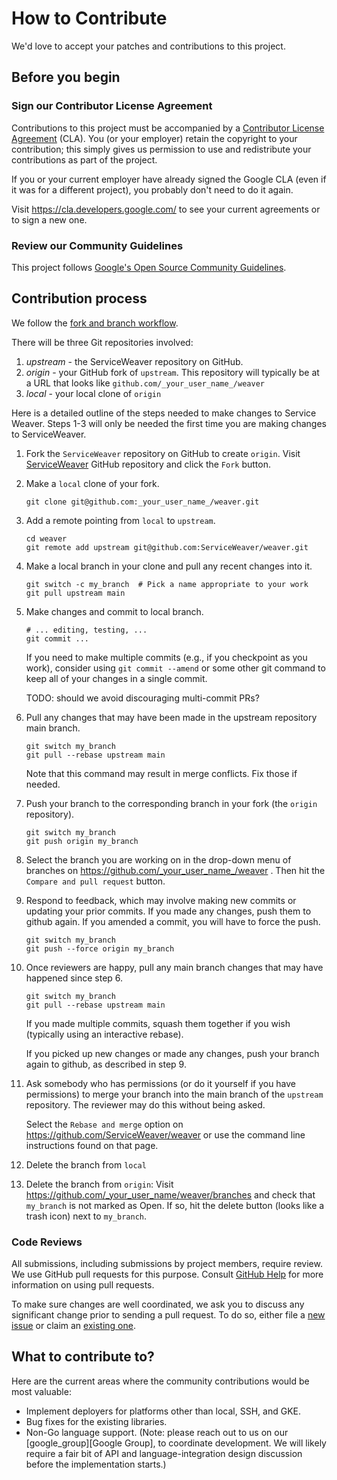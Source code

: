 # How to Contribute

We'd love to accept your patches and contributions to this project.

## Before you begin

### Sign our Contributor License Agreement

Contributions to this project must be accompanied by a
[Contributor License Agreement][cla] (CLA). You (or your employer) retain the
copyright to your contribution; this simply gives us permission to use and
redistribute your contributions as part of the project.

If you or your current employer have already signed the Google CLA (even if it
was for a different project), you probably don't need to do it again.

Visit <https://cla.developers.google.com/> to see your current agreements or to
sign a new one.

### Review our Community Guidelines

This project follows [Google's Open Source Community
Guidelines](https://opensource.google/conduct/).

## Contribution process

We follow the [fork and branch workflow][workflow].

There will be three Git repositories involved:

1.  *upstream* - the ServiceWeaver repository on GitHub.
2.  *origin* - your GitHub fork of `upstream`. This repository
    will typically be at a URL that looks like `github.com/_your_user_name_/weaver`
3.  *local* - your local clone of `origin`

Here is a detailed outline of the steps needed to make changes to Service
Weaver. Steps 1-3 will only be needed the first time you are making changes to
ServiceWeaver.

1.  Fork the `ServiceWeaver` repository on GitHub to create `origin`.
    Visit [ServiceWeaver][github_weaver] GitHub repository and click the `Fork` button.

2.  Make a `local` clone of your fork.

    ```shell
    git clone git@github.com:_your_user_name_/weaver.git
    ```

3.  Add a remote pointing from `local` to `upstream`.

    ```shell
    cd weaver
    git remote add upstream git@github.com:ServiceWeaver/weaver.git
    ```

4. Make a local branch in your clone and pull any recent changes into it.

   ```shell
   git switch -c my_branch  # Pick a name appropriate to your work
   git pull upstream main
   ```

5. Make changes and commit to local branch.

   ```shell
   # ... editing, testing, ... 
   git commit ...
   ```

   If you need to make multiple commits (e.g., if you checkpoint as
   you work), consider using `git commit --amend` or some other git
   command to keep all of your changes in a single commit.
    
   TODO: should we avoid discouraging multi-commit PRs?

6. Pull any changes that may have been made in the upstream repository
   main branch.

   ```shell
   git switch my_branch
   git pull --rebase upstream main
   ```

   Note that this command may result in merge conflicts. Fix those if
   needed.

7. Push your branch to the corresponding branch in your fork (the `origin` repository).

   ```shell
   git switch my_branch
   git push origin my_branch
   ```

8. Select the branch you are working on in the drop-down menu of branches on
   https://github.com/_your_user_name_/weaver . Then hit the `Compare and pull
   request` button.

9. Respond to feedback, which may involve making new commits or
   updating your prior commits. If you made any changes, push them
   to github again. If you amended a commit, you will have to force
   the push.

   ```shell
   git switch my_branch
   git push --force origin my_branch
   ```

10. Once reviewers are happy, pull any main branch changes that may
    have happened since step 6.
   
    ```shell
    git switch my_branch
    git pull --rebase upstream main
    ```

    If you made multiple commits, squash them together if you wish
    (typically using an interactive rebase).

    If you picked up new changes or made any changes, push your branch
    again to github, as described in step 9.

11. Ask somebody who has permissions (or do it yourself if you
    have permissions) to merge your branch into the main branch
    of the `upstream` repository. The reviewer may do this without
    being asked.

    Select the `Rebase and merge` option on https://github.com/ServiceWeaver/weaver
    or use the command line instructions found on that page.

12. Delete the branch from `local`

13. Delete the branch from `origin`: Visit https://github.com/_your_user_name/weaver/branches
    and check that `my_branch` is not marked as Open. If so, hit the delete
    button (looks like a trash icon) next to `my_branch`.

### Code Reviews

All submissions, including submissions by project members, require review. We
use GitHub pull requests for this purpose. Consult [GitHub Help][github_help]
for more information on using pull requests.

To make sure changes are well coordinated, we ask you to discuss any significant
change prior to sending a pull request. To do so, either file a
[new issue][new_issue] or claim an [existing one][issues].

## What to contribute to?

Here are the current areas where the community contributions would be most
valuable:

* Implement deployers for platforms other than local, SSH, and GKE.
* Bug fixes for the existing libraries.
* Non-Go language support. (Note: please reach out to us on our
  [google_group][Google Group], to coordinate development. We will likely
  require a fair bit of API and language-integration design discussion before
  the implementation starts.)

[cla]: https://cla.developers.google.com/about
[github_help]: https://help.github.com/articles/about-pull-requests/
[github_weaver]: https://github.com/ServiceWeaver/weaver
[google_group]: https://groups.google.com/g/serviceweaver
[issues]: https://github.com/ServiceWeaver/weaver/issues
[new_issue]: https://github.com/ServiceWeaver/weaver/issues/new
[workflow]: https://www.google.com/search?q=github+fork+and+branch+workflow
